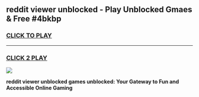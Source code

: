 
## reddit viewer unblocked - Play Unblocked Gmaes & Free #4bkbp
<h3>
<a href="https://news.freeplayer.one?title=reddit_viewer_unblocked&ref=24F">CLICK TO PLAY</a></h3>
<hr>

<h3>
<a href="https://news.freeplayer.one?title=reddit_viewer_unblocked&ref=24F">CLICK 2 PLAY</a>
  
</h3>

<a href="https://news.freeplayer.one?title=reddit_viewer_unblocked&ref=24F/"><img src="https://clearcache.store/games.png"></a>


**reddit viewer unblocked games unblocked: Your Gateway to Fun and Accessible Online Gaming**
